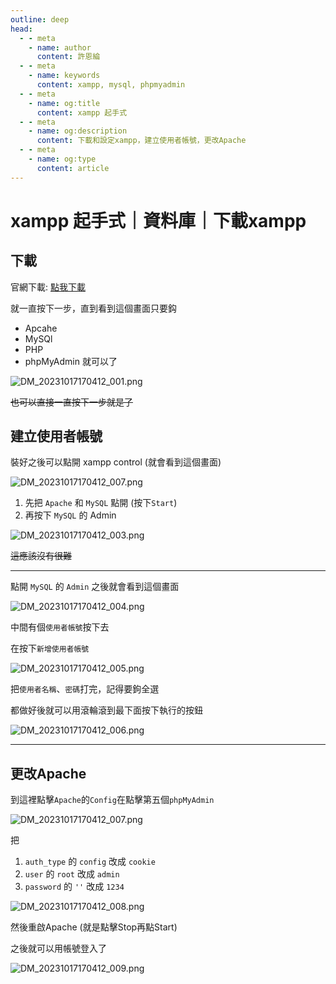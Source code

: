 ```yaml
---
outline: deep
head:
  - - meta
    - name: author
      content: 許恩綸
  - - meta
    - name: keywords
      content: xampp, mysql, phpmyadmin
  - - meta
    - name: og:title
      content: xampp 起手式
  - - meta
    - name: og:description
      content: 下載和設定xampp，建立使用者帳號，更改Apache
  - - meta
    - name: og:type
      content: article
---
```


# xampp 起手式｜資料庫｜下載xampp

## 下載

官網下載: [點我下載](https://www.apachefriends.org/zh_tw/download.html)

就一直按下一步，直到看到這個畫面只要鈎

- Apcahe
- MySQl
- PHP
- phpMyAdmin
就可以了

![DM_20231017170412_001.png](../assets/xampp起手式/DM_20231017170412_001.png)

~~也可以直接一直按下一步就是了~~

## 建立使用者帳號

裝好之後可以點開 xampp control (就會看到這個畫面)

![DM_20231017170412_007.png](../assets/xampp起手式/DM_20231017170412_007.png)

1. 先把 `Apache` 和 `MySQL` 點開 (按下`Start`)
2. 再按下 `MySQL` 的 Admin

![DM_20231017170412_003.png](../assets/xampp起手式/DM_20231017170412_003.png)

~~這應該沒有很難~~

---

點開 `MySQL` 的 `Admin` 之後就會看到這個畫面

![DM_20231017170412_004.png](../assets/xampp起手式/DM_20231017170412_004.png)

中間有個`使用者帳號`按下去

在按下`新增使用者帳號`

![DM_20231017170412_005.png](../assets/xampp起手式/DM_20231017170412_005.png)

把`使用者名稱`、`密碼`打完，記得要鉤全選

都做好後就可以用滾輪滾到最下面按下執行的按鈕

![DM_20231017170412_006.png](../assets/xampp起手式/DM_20231017170412_006.png)

---

## 更改Apache

到這裡點擊`Apache`的`Config`在點擊第五個`phpMyAdmin`

![DM_20231017170412_007.png](../assets/xampp起手式/DM_20231017170412_007.png)

把

1. `auth_type` 的 `config` 改成 `cookie`
2. `user` 的 `root` 改成 `admin`
3. `password` 的 `''` 改成 `1234`

![DM_20231017170412_008.png](../assets/xampp起手式/DM_20231017170412_008.png)

然後重啟Apache (就是點擊Stop再點Start)

之後就可以用帳號登入了

![DM_20231017170412_009.png](../assets/xampp起手式/DM_20231017170412_009.png)